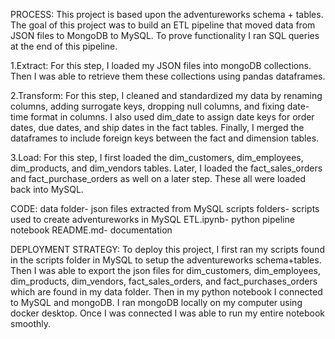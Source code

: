 PROCESS:
This project is based upon the adventureworks schema + tables. The goal of this project was to build an ETL pipeline that moved data from JSON files to MongoDB to MySQL. To prove functionality I ran SQL queries at the end of this pipeline.

1.Extract:
For this step, I loaded my JSON files into mongoDB collections. Then I was able to retrieve them these collections using pandas dataframes.

2.Transform:
For this step, I cleaned and standardized my data by renaming columns, adding surrogate keys, dropping null columns, and fixing date-time format in columns. I also used dim_date to assign date keys for order dates, due dates, and ship dates in the fact tables. Finally, I merged the dataframes to include foreign keys between the fact and dimension tables.

3.Load:
For this step, I first loaded the dim_customers, dim_employees, dim_products, and dim_vendors tables. Later, I loaded the fact_sales_orders and fact_purchase_orders as well on a later step. These all were loaded back into MySQL.



CODE: 
data folder- json files extracted from MySQL
scripts folders- scripts used to create adventureworks in MySQL
ETL.ipynb- python pipeline notebook
README.md- documentation



DEPLOYMENT STRATEGY:
To deploy this project, I first ran my scripts found in the scripts folder in MySQL to setup the adventureworks schema+tables. Then I was able to export the json files for dim_customers, dim_employees, dim_products, dim_vendors, fact_sales_orders, and fact_purchases_orders which are found in my data folder. Then in my python notebook I connected to MySQL and mongoDB. I ran mongoDB locally on my computer using docker desktop. Once I was connected I was able to run my entire notebook smoothly.

